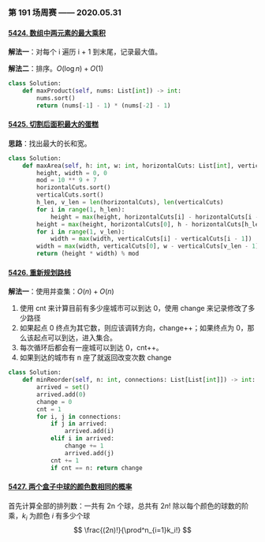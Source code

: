 ### 第 191 场周赛 —— 2020.05.31

#### [5424. 数组中两元素的最大乘积](https://leetcode-cn.com/problems/maximum-product-of-two-elements-in-an-array/)

**解法一**：对每个 i 遍历 i + 1 到末尾，记录最大值。

**解法二**：排序。$O(\log{n})+O(1)$

```python
class Solution:
    def maxProduct(self, nums: List[int]) -> int:
        nums.sort()
        return (nums[-1] - 1) * (nums[-2] - 1)
```



#### [5425. 切割后面积最大的蛋糕](https://leetcode-cn.com/problems/maximum-area-of-a-piece-of-cake-after-horizontal-and-vertical-cuts/)

**思路**：找出最大的长和宽。

```python
class Solution:
    def maxArea(self, h: int, w: int, horizontalCuts: List[int], verticalCuts: List[int]) -> int:
        height, width = 0, 0
        mod = 10 ** 9 + 7
        horizontalCuts.sort()
        verticalCuts.sort()
        h_len, v_len = len(horizontalCuts), len(verticalCuts)
        for i in range(1, h_len):
            height = max(height, horizontalCuts[i] - horizontalCuts[i - 1])
        height = max(height, horizontalCuts[0], h - horizontalCuts[h_len - 1])
        for i in range(1, v_len):
            width = max(width, verticalCuts[i] - verticalCuts[i - 1])
        width = max(width, verticalCuts[0], w - verticalCuts[v_len - 1])
        return (height * width) % mod
```



#### [5426. 重新规划路线](https://leetcode-cn.com/problems/reorder-routes-to-make-all-paths-lead-to-the-city-zero/)

**解法一**：使用并查集：$O(n)+O(n)$

1. 使用 cnt 来计算目前有多少座城市可以到达 0，使用 change 来记录修改了多少路径
2. 如果起点 0 终点为其它数，则应该调转方向，change++；如果终点为 0，那么该起点可以到达，进入集合。
3. 每次循环后都会有一座城可以到达 0，cnt++。
4. 如果到达的城市有 n 座了就返回改变次数 change

```python
class Solution:
    def minReorder(self, n: int, connections: List[List[int]]) -> int:
        arrived = set()
        arrived.add(0)
        change = 0
        cnt = 1
        for i, j in connections:
            if j in arrived:
                arrived.add(i)
            elif i in arrived:
                change += 1
                arrived.add(j)
            cnt += 1
            if cnt == n: return change
```

#### [5427. 两个盒子中球的颜色数相同的概率](https://leetcode-cn.com/problems/probability-of-a-two-boxes-having-the-same-number-of-distinct-balls/)

首先计算全部的排列数：一共有 2n 个球，总共有 $2n!$ 除以每个颜色的球数的阶乘，$k_i$ 为颜色 $i$ 有多少个球
$$
\frac{(2n)!}{\prod^n_{i=1}k_i!}
$$
